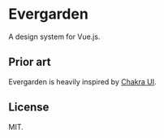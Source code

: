 # Evergarden

A design system for Vue.js.

## Prior art

Evergarden is heavily inspired by [Chakra UI](https://chakra-ui.com/).

## License

MIT.